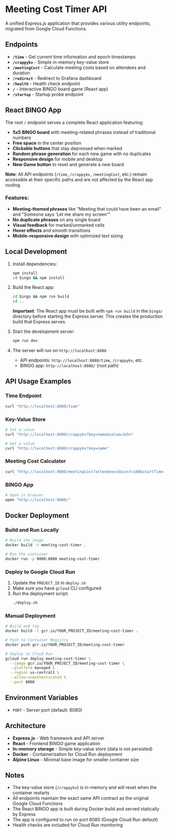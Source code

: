 # Meeting Cost Timer API

A unified Express.js application that provides various utility endpoints, migrated from Google Cloud Functions.

## Endpoints

- **`/time`** - Get current time information and epoch timestamps
- **`/crappykv`** - Simple in-memory key-value store
- **`/meetingCost`** - Calculate meeting costs based on attendees and duration
- **`/redirect`** - Redirect to Grafana dashboard
- **`/health`** - Health check endpoint
- **`/`** - Interactive BINGO board game (React app)
- **`/startup`** - Startup probe endpoint

## React BINGO App

The root `/` endpoint serves a complete React application featuring:

- **5x5 BINGO board** with meeting-related phrases instead of traditional numbers
- **Free space** in the center position
- **Clickable buttons** that stay depressed when marked
- **Random phrase generation** for each new game with no duplicates
- **Responsive design** for mobile and desktop
- **New Game button** to reset and generate a new board

**Note**: All API endpoints (`/time`, `/crappykv`, `/meetingCost`, etc.) remain accessible at their specific paths and are not affected by the React app routing.

### Features:
- **Meeting-themed phrases** like "Meeting that could have been an email" and "Someone says 'Let me share my screen'"
- **No duplicate phrases** on any single board
- **Visual feedback** for marked/unmarked cells
- **Hover effects** and smooth transitions
- **Mobile-responsive design** with optimized text sizing

## Local Development

1. Install dependencies:
   ```bash
   npm install
   cd bingo && npm install
   ```

2. Build the React app:
   ```bash
   cd bingo && npm run build
   cd ..
   ```
   
   **Important**: The React app must be built with `npm run build` in the `bingo/` directory before starting the Express server. This creates the production build that Express serves.

3. Start the development server:
   ```bash
   npm run dev
   ```

4. The server will run on `http://localhost:8080`
   - API endpoints: `http://localhost:8080/time`, `/crappykv`, etc.
   - BINGO app: `http://localhost:8080/` (root path)

## API Usage Examples

### Time Endpoint
```bash
curl "http://localhost:8080/time"
```

### Key-Value Store
```bash
# Set a value
curl "http://localhost:8080/crappykv?key=name&value=John"

# Get a value
curl "http://localhost:8080/crappykv?key=name"
```

### Meeting Cost Calculator
```bash
curl "http://localhost:8080/meetingCost?attendees=5&cost=100&startTime=1640995200"
```

### BINGO App
```bash
# Open in browser
open "http://localhost:8080/"
```

## Docker Deployment

### Build and Run Locally
```bash
# Build the image
docker build -t meeting-cost-timer .

# Run the container
docker run -p 8080:8080 meeting-cost-timer
```

### Deploy to Google Cloud Run

1. Update the `PROJECT_ID` in `deploy.sh`
2. Make sure you have `gcloud` CLI configured
3. Run the deployment script:
   ```bash
   ./deploy.sh
   ```

### Manual Deployment
```bash
# Build and tag
docker build -t gcr.io/YOUR_PROJECT_ID/meeting-cost-timer .

# Push to Container Registry
docker push gcr.io/YOUR_PROJECT_ID/meeting-cost-timer

# Deploy to Cloud Run
gcloud run deploy meeting-cost-timer \
  --image gcr.io/YOUR_PROJECT_ID/meeting-cost-timer \
  --platform managed \
  --region us-central1 \
  --allow-unauthenticated \
  --port 8080
```

## Environment Variables

- `PORT` - Server port (default: 8080)

## Architecture

- **Express.js** - Web framework and API server
- **React** - Frontend BINGO game application
- **In-memory storage** - Simple key-value store (data is not persisted)
- **Docker** - Containerization for Cloud Run deployment
- **Alpine Linux** - Minimal base image for smaller container size

## Notes

- The key-value store (`/crappykv`) is in-memory and will reset when the container restarts
- All endpoints maintain the exact same API contract as the original Google Cloud Functions
- The React BINGO app is built during Docker build and served statically by Express
- The app is configured to run on port 8080 (Google Cloud Run default)
- Health checks are included for Cloud Run monitoring
